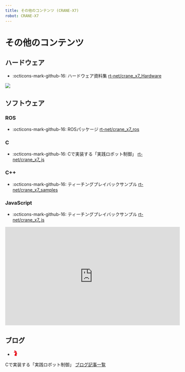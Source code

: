 ```yaml
---
title: その他のコンテンツ (CRANE-X7)
robot: CRANE-X7
---
```

# その他のコンテンツ

## ハードウェア

- :octicons-mark-github-16: 
ハードウェア資料集
[rt-net/crane_x7_Hardware](https://github.com/rt-net/crane_x7_Hardware)

![](https://rt-net.github.io/images/crane-x7-cad/CRANE-X7-v1.2.stp.png)

## ソフトウェア

### ROS

- :octicons-mark-github-16: 
ROSパッケージ
[rt-net/crane_x7_ros](https://github.com/rt-net/crane_x7_ros)

### C

- :octicons-mark-github-16: 
Cで実装する「実践ロボット制御」
[rt-net/crane_x7_js](https://github.com/rt-net/robotics_from_scratch)
### C++

- :octicons-mark-github-16: 
ティーチングプレイバックサンプル
[rt-net/crane_x7_samples](https://github.com/rt-net/crane_x7_samples)

### JavaScript

- :octicons-mark-github-16: 
ティーチングプレイバックサンプル
[rt-net/crane_x7_js](https://github.com/rt-net/crane_x7_js)

<iframe width="560" height="315" src="https://www.youtube.com/embed/3mZW4eVuI-c" frameborder="0" allow="accelerometer; autoplay; clipboard-write; encrypted-media; gyroscope; picture-in-picture" allowfullscreen></iframe>


## ブログ

- <img src='../img/rt-logo-32x32.png' alt='RT' width='18px'>
Cで実装する「実践ロボット制御」
[ブログ記事一覧](https://rt-net.jp/humanoid/archives/category/developer/robotics-from-scratch)
